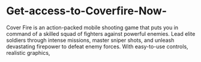 # Get-access-to-Coverfire-Now-
Cover Fire is an action-packed mobile shooting game that puts you in command of a skilled squad of fighters against powerful enemies. Lead elite soldiers through intense missions, master sniper shots, and unleash devastating firepower to defeat enemy forces. With easy-to-use controls, realistic graphics, 

